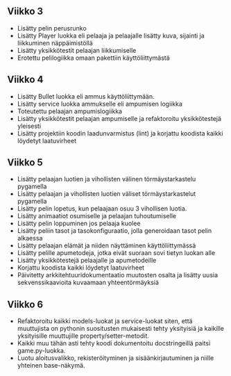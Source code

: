 ## Viikko 3

- Lisätty pelin perusrunko
- Lisätty Player luokka eli pelaaja ja pelaajalle lisätty kuva, sijainti ja liikkuminen
näppäimistöllä
- Lisätty yksikkötestit pelaajan liikkumiselle
- Erotettu pelilogiikka omaan pakettiin käyttöliittymästä

## Viikko 4 

- Lisätty Bullet luokka eli ammus käyttöliittymään. 
- Lisätty service luokka ammukselle eli ampumisen logiikka 
- Toteutettu pelaajan ampumislogiikka
- Lisätty yksikkötestit pelaajan ampumiselle ja refaktoroitu yksikkötestejä yleisesti 
- Lisätty projektiin koodin laadunvarmistus (lint) ja korjattu koodista kaikki löydetyt laatuvirheet

## Viikko 5 

- Lisätty pelaajan luotien ja vihollisten välinen törmäystarkastelu pygamella
- Lisätty pelaajan ja vihollisten luotien väliset törmäystarkastelut pygamella
- Lisätty pelin lopetus, kun pelaajaan osuu 3 vihollisen luotia. 
- Lisätty animaatiot osumiselle ja pelaajan tuhoutumiselle
- Lisätty pelin loppuminen jos pelaaja kuolee
- Lisätty peliin tasot ja tasokonfiguraatio, jolla generoidaan tasot pelin alkaessa
- Lisätty pelaajan elämät ja niiden näyttäminen käyttöliittymässä
- Lisätty pelille apumetodeja, jotka eivät suoraan sovi tietyn luokan alle
- Lisätty yksikkötestejä pelaajalle ja apumetodeille 
- Korjattu koodista kaikki löydetyt laatuvirheet
- Päivitetty arkkitehtuuridokumentaatio muutosten osalta ja lisätty uusia sekvenssikaavioita kuvaamaan yhteentörmäyksiä

## Viikko 6 

- Refaktoroitu kaikki models-luokat ja service-luokat siten, että muuttujista on pythonin suositusten mukaisesti tehty yksityisiä ja kaikille yksityisille muuttujille property/setter-metodit. 
- Kaikki muu tähän asti tehty koodi dokumentoitu docstringeillä paitsi game.py-luokka.
- Luotu aloitusvalikko, rekisteröityminen ja sisäänkirjautuminen ja niille yhteinen base-näkymä.  